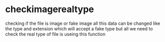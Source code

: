# checkimagerealtype
checking if the file is image or fake image
 all this data can be changed like the type and extension which will accept a fake type
 but all we need to check the real type of file is useing this function
